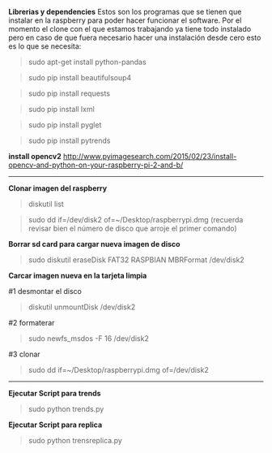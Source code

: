 

**Librerias y dependencies**
Estos son los programas que se tienen que instalar en la raspberry para poder hacer funcionar el software. 
Por el momento el clone con el que estamos trabajando ya tiene todo instalado pero en caso de que fuera necesario hacer una instalación desde cero esto es lo que se necesita: 

>sudo apt-get install python-pandas

>sudo pip install beautifulsoup4

>sudo pip install requests

>sudo pip install lxml

>sudo pip install pyglet

>sudo pip install pytrends

**install opencv2**
http://www.pyimagesearch.com/2015/02/23/install-opencv-and-python-on-your-raspberry-pi-2-and-b/

 ______________________________________________________________________________

**Clonar imagen del raspberry**

>diskutil list

>sudo dd if=/dev/disk2 of=~/Desktop/raspberrypi.dmg  (recuerda revisar bien el número de disco que arroje el primer comando)

**Borrar sd card para cargar nueva imagen de disco**
>sudo diskutil eraseDisk FAT32 RASPBIAN MBRFormat /dev/disk2

**Carcar imagen nueva en la tarjeta limpia**

#1 desmontar el disco
>diskutil unmountDisk /dev/disk2

#2 formaterar
>sudo newfs_msdos -F 16 /dev/disk2

#3 clonar
>sudo dd if=~/Desktop/raspberrypi.dmg of=/dev/disk2

 ______________________________________________________________________________

**Ejecutar Script para trends**
>sudo python trends.py

**Ejecutar Script para replica**
>sudo python trensreplica.py
